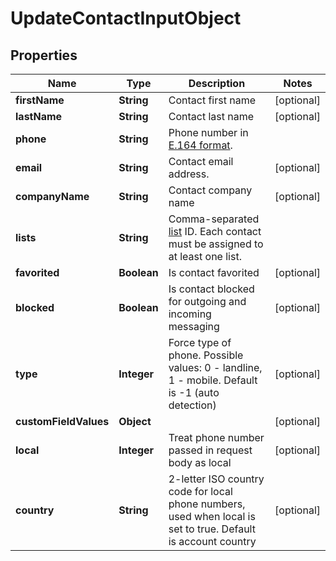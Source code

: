 
# UpdateContactInputObject

## Properties
Name | Type | Description | Notes
------------ | ------------- | ------------- | -------------
**firstName** | **String** | Contact first name |  [optional]
**lastName** | **String** | Contact last name |  [optional]
**phone** | **String** | Phone number in [E.164 format](https://en.wikipedia.org/wiki/E.164). | 
**email** | **String** | Contact email address. |  [optional]
**companyName** | **String** | Contact company name |  [optional]
**lists** | **String** | Comma-separated [list](http://docs.textmagictesting.com/section#Lists) ID. Each contact must be assigned to at least one list. | 
**favorited** | **Boolean** | Is contact favorited |  [optional]
**blocked** | **Boolean** | Is contact blocked for outgoing and incoming messaging |  [optional]
**type** | **Integer** | Force type of phone. Possible values: 0 - landline, 1 - mobile. Default is -1 (auto detection) |  [optional]
**customFieldValues** | **Object** |  |  [optional]
**local** | **Integer** | Treat phone number passed in request body as local |  [optional]
**country** | **String** | 2-letter ISO country code for local phone numbers, used when local is  set to true. Default is account country |  [optional]



